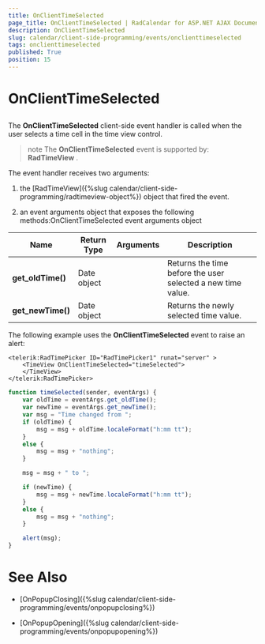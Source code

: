 ```yaml
---
title: OnClientTimeSelected
page_title: OnClientTimeSelected | RadCalendar for ASP.NET AJAX Documentation
description: OnClientTimeSelected
slug: calendar/client-side-programming/events/onclienttimeselected
tags: onclienttimeselected
published: True
position: 15
---
```


# OnClientTimeSelected



## 

The **OnClientTimeSelected** client-side event handler is called when the user selects a time cell in the time view control.

>note The **OnClientTimeSelected** event is supported by: **RadTimeView** .
>


The event handler receives two arguments:

1. the [RadTimeView]({%slug calendar/client-side-programming/radtimeview-object%}) object that fired the event.

1. an event arguments object that exposes the following methods:OnClientTimeSelected event arguments object


| Name | Return Type | Arguments | Description |
| ------ | ------ | ------ | ------ |
| **get_oldTime()** |Date object||Returns the time before the user selected a new time value.|
| **get_newTime()** |Date object||Returns the newly selected time value.|

The following example uses the **OnClientTimeSelected** event to raise an alert:

````ASPNET
<telerik:RadTimePicker ID="RadTimePicker1" runat="server" >
    <TimeView OnClientTimeSelected="timeSelected">
    </TimeView>
</telerik:RadTimePicker>
````
````JavaScript
function timeSelected(sender, eventArgs) {
	var oldTime = eventArgs.get_oldTime();
	var newTime = eventArgs.get_newTime();
	var msg = "Time changed from ";
	if (oldTime) {
		msg = msg + oldTime.localeFormat("h:mm tt");
	}
	else {
		msg = msg + "nothing";
	}

	msg = msg + " to ";

	if (newTime) {
		msg = msg + newTime.localeFormat("h:mm tt");
	}
	else {
		msg = msg + "nothing";
	}

	alert(msg);
}
````



# See Also

 * [OnPopupClosing]({%slug calendar/client-side-programming/events/onpopupclosing%})

 * [OnPopupOpening]({%slug calendar/client-side-programming/events/onpopupopening%})
